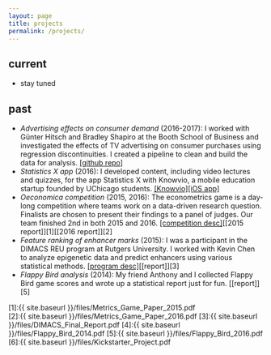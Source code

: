 ```yaml
---
layout: page
title: projects
permalink: /projects/
---
```


## current
* stay tuned

## past

* *Advertising effects on consumer demand* (2016-2017): I worked with G&uuml;nter Hitsch and Bradley Shapiro at the Booth School of Business and investigated the effects of TV advertising on consumer purchases using regression discontinuities. I created a pipeline to clean and build the data for analysis. [[github repo]](https://github.com/albertkuo/Booth)
* *Statistics X app* (2016): I developed content, including video lectures and quizzes, for the app Statistics X with Knowvio, a mobile education startup founded by UChicago students. [[Knowvio]](http://knowvio.org/)[[iOS app]](https://itunes.apple.com/us/app/statistics-x-college-ap-stats/id1087170766?mt=8)
* *Oeconomica competition* (2015, 2016): The econometrics game is a day-long competition where teams work on a data-driven research question. Finalists are chosen to present their findings to a panel of judges. Our team finished 2nd in both 2015 and 2016. [[competition desc]](https://bfi.uchicago.edu/news/news/challenge-undergraduates-address-real-world-problems-econometrics)[[2015 report]][1][[2016 report]][2]
* *Feature ranking of enhancer marks* (2015): I was a participant in the DIMACS REU program at Rutgers University. I worked with Kevin Chen to analyze epigenetic data and predict enhancers using various statistical methods. [[program desc]](http://reu.dimacs.rutgers.edu/)[[report]][3]
* *Flappy Bird analysis* (2014): My friend Anthony and I collected Flappy Bird game scores and wrote up a statistical report just for fun. [[report]][5]

[1]:{{ site.baseurl }}/files/Metrics_Game_Paper_2015.pdf   
[2]:{{ site.baseurl }}/files/Metrics_Game_Paper_2016.pdf 
[3]:{{ site.baseurl }}/files/DIMACS_Final_Report.pdf
[4]:{{ site.baseurl }}/files/Flappy_Bird_2014.pdf
[5]:{{ site.baseurl }}/files/Flappy_Bird_2016.pdf
[6]:{{ site.baseurl }}/files/Kickstarter_Project.pdf